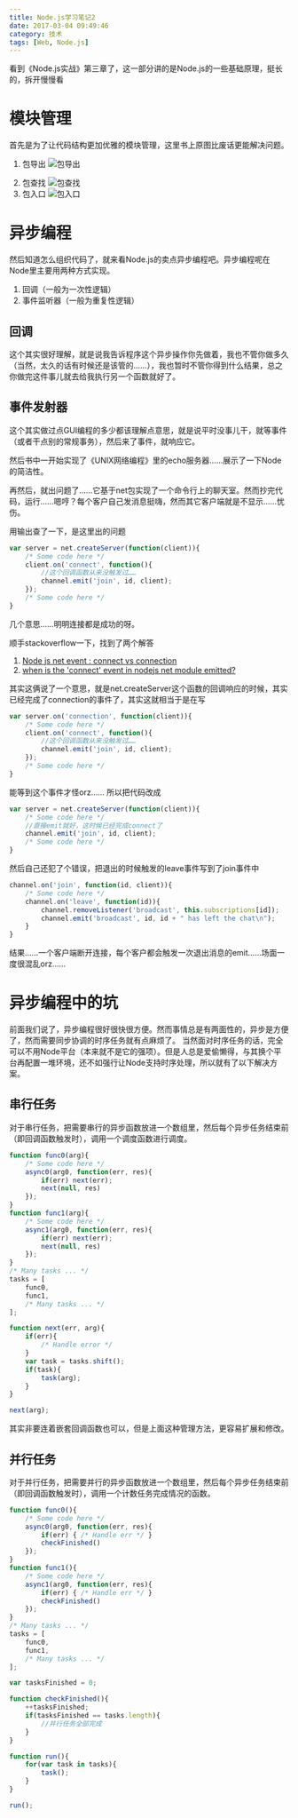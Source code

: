 ```yaml
---
title: Node.js学习笔记2
date: 2017-03-04 09:49:46
category: 技术
tags: [Web, Node.js]
---
```


看到《Node.js实战》第三章了，这一部分讲的是Node.js的一些基础原理，挺长的，拆开慢慢看

# 模块管理
首先是为了让代码结构更加优雅的模块管理，这里书上原图比废话更能解决问题。
1. 包导出
    ![包导出](/image/nodejs_part3_package_share.png)

<!--more-->

2. 包查找
    ![包查找](/image/nodejs_part3_package_find.png)
3. 包入口
    ![包入口](/image/nodejs_part3_package_enter.png)

# 异步编程
然后知道怎么组织代码了，就来看Node.js的卖点异步编程吧。异步编程呢在Node里主要用两种方式实现。
1. 回调（一般为一次性逻辑）
2. 事件监听器（一般为重复性逻辑）

## 回调
这个其实很好理解，就是说我告诉程序这个异步操作你先做着，我也不管你做多久（当然，太久的话有时候还是该管的……），我也暂时不管你得到什么结果，总之你做完这件事儿就去给我执行另一个函数就好了。

## 事件发射器
这个其实做过点GUI编程的多少都该理解点意思，就是说平时没事儿干，就等事件（或者干点别的常规事务），然后来了事件，就响应它。

然后书中一开始实现了《UNIX网络编程》里的echo服务器……展示了一下Node的简洁性。

再然后，就出问题了……它基于net包实现了一个命令行上的聊天室。然而抄完代码，运行……嗯哼？每个客户自己发消息挺嗨，然而其它客户端就是不显示……忧伤。

用输出查了一下，是这里出的问题
``` js
var server = net.createServer(function(client)){
    /* Some code here */
    client.on('connect', function(){
        //这个回调函数从来没触发过……
        channel.emit('join', id, client);
    });
    /* Some code here */
}
```

几个意思……明明连接都是成功的呀。

顺手stackoverflow一下，找到了两个解答
1. [Node js net event : connect vs connection](http://stackoverflow.com/questions/19342910/when-is-the-connect-event-in-nodejs-net-module-emitted)
2. [when is the 'connect' event in nodejs net module emitted?](http://stackoverflow.com/questions/19342910/when-is-the-connect-event-in-nodejs-net-module-emitted)

其实这俩说了一个意思，就是net.createServer这个函数的回调响应的时候，其实已经完成了connection的事件了，其实这就相当于是在写

``` js
var server.on('connection', function(client)){
    /* Some code here */
    client.on('connect', function(){
        //这个回调函数从来没触发过……
        channel.emit('join', id, client);
    });
    /* Some code here */
}
```
能等到这个事件才怪orz……
所以把代码改成
``` js
var server = net.createServer(function(client)){
    /* Some code here */
    //直接emit就好，这时候已经完成connect了
    channel.emit('join', id, client);
    /* Some code here */
}
```
然后自己还犯了个错误，把退出的时候触发的leave事件写到了join事件中
``` js
channel.on('join', function(id, client)){
    /* Some code here */
    channel.on('leave', function(id)){
        channel.removeListener('broadcast', this.subscriptions[id]);
        channel.emit('broadcast', id, id + " has left the chat\n");
    }
}
```
结果……一个客户端断开连接，每个客户都会触发一次退出消息的emit……场面一度很混乱orz……

# 异步编程中的坑
前面我们说了，异步编程很好很快很方便。然而事情总是有两面性的，异步是方便了，然而需要同步协调的时序任务就有点麻烦了。
当然面对时序任务的话，完全可以不用Node平台（本来就不是它的强项）。但是人总是爱偷懒得，与其换个平台再配置一堆环境，还不如强行让Node支持时序处理，所以就有了以下解决方案。

## 串行任务
对于串行任务，把需要串行的异步函数放进一个数组里，然后每个异步任务结束前（即回调函数触发时），调用一个调度函数进行调度。
``` js
function func0(arg){
    /* Some code here */
    async0(arg0, function(err, res){
        if(err) next(err);
        next(null, res)
    });
}
function func1(arg){
    /* Some code here */
    async1(arg0, function(err, res){
        if(err) next(err);
        next(null, res)
    });
}
/* Many tasks ... */
tasks = [
    func0,
    func1,
    /* Many tasks ... */
];

function next(err, arg){
    if(err){
        /* Handle error */
    }
    var task = tasks.shift();
    if(task){
        task(arg);
    }
}

next(arg);
```
其实非要连着嵌套回调函数也可以，但是上面这种管理方法，更容易扩展和修改。

## 并行任务
对于并行任务，把需要并行的异步函数放进一个数组里，然后每个异步任务结束前（即回调函数触发时），调用一个计数任务完成情况的函数。
``` js
function func0(){
    /* Some code here */
    async0(arg0, function(err, res){
        if(err) { /* Handle err */ }
        checkFinished()
    });
}
function func1(){
    /* Some code here */
    async1(arg0, function(err, res){
        if(err) { /* Handle err */ }
        checkFinished()
    });
}
/* Many tasks ... */
tasks = [
    func0,
    func1,
    /* Many tasks ... */
];

var tasksFinished = 0;

function checkFinished(){
    ++tasksFinished;
    if(tasksFinished == tasks.length){
        //并行任务全部完成
    }
}

function run(){
    for(var task in tasks){
        task();
    }
}

run();
```
